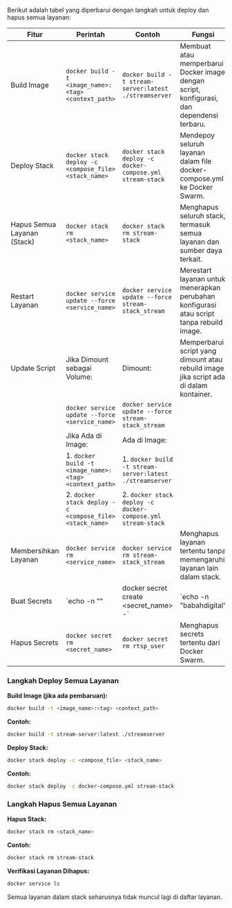 Berikut adalah tabel yang diperbarui dengan langkah untuk deploy dan hapus semua layanan:

| Fitur                        | Perintah                                                                 | Contoh                                                   | Fungsi                                                                                       |
|------------------------------|--------------------------------------------------------------------------|----------------------------------------------------------|----------------------------------------------------------------------------------------------|
| Build Image                  | `docker build -t <image_name>:<tag> <context_path>`                      | `docker build -t stream-server:latest ./streamserver`    | Membuat atau memperbarui Docker image dengan script, konfigurasi, dan dependensi terbaru.    |
| Deploy Stack                 | `docker stack deploy -c <compose_file> <stack_name>`                     | `docker stack deploy -c docker-compose.yml stream-stack` | Mendepoy seluruh layanan dalam file docker-compose.yml ke Docker Swarm.                      |
| Hapus Semua Layanan (Stack)  | `docker stack rm <stack_name>`                                           | `docker stack rm stream-stack`                           | Menghapus seluruh stack, termasuk semua layanan dan sumber daya terkait.                     |
| Restart Layanan              | `docker service update --force <service_name>`                           | `docker service update --force stream-stack_stream`      | Merestart layanan untuk menerapkan perubahan konfigurasi atau script tanpa rebuild image.    |
| Update Script                | Jika Dimount sebagai Volume:                                             | Dimount:                                                 | Memperbarui script yang dimount atau rebuild image jika script ada di dalam kontainer.       |
|                              | `docker service update --force <service_name>`                           | `docker service update --force stream-stack_stream`      |                                                                                              |
|                              | Jika Ada di Image:                                                       | Ada di Image:                                            |                                                                                              |
|                              | 1. `docker build -t <image_name>:<tag> <context_path>`                   | 1. `docker build -t stream-server:latest ./streamserver` |                                                                                              |
|                              | 2. `docker stack deploy -c <compose_file> <stack_name>`                  | 2. `docker stack deploy -c docker-compose.yml stream-stack` |                                                                                              |
| Membersihkan Layanan         | `docker service rm <service_name>`                                       | `docker service rm stream-stack_stream`                  | Menghapus layanan tertentu tanpa memengaruhi layanan lain dalam stack.                       |
| Buat Secrets                 | `echo -n "<value>" | docker secret create <secret_name> -`              | `echo -n "babahdigital" | docker secret create rtsp_user -` | Membuat secrets baru di Docker Swarm.                                                       |
| Hapus Secrets                | `docker secret rm <secret_name>`                                         | `docker secret rm rtsp_user`                             | Menghapus secrets tertentu dari Docker Swarm.                                                |

### Langkah Deploy Semua Layanan

**Build Image (jika ada pembaruan):**

```bash
docker build -t <image_name>:<tag> <context_path>
```

**Contoh:**

```bash
docker build -t stream-server:latest ./streamserver
```

**Deploy Stack:**

```bash
docker stack deploy -c <compose_file> <stack_name>
```

**Contoh:**

```bash
docker stack deploy -c docker-compose.yml stream-stack
```

### Langkah Hapus Semua Layanan

**Hapus Stack:**

```bash
docker stack rm <stack_name>
```

**Contoh:**

```bash
docker stack rm stream-stack
```

**Verifikasi Layanan Dihapus:**

```bash
docker service ls
```

Semua layanan dalam stack seharusnya tidak muncul lagi di daftar layanan.